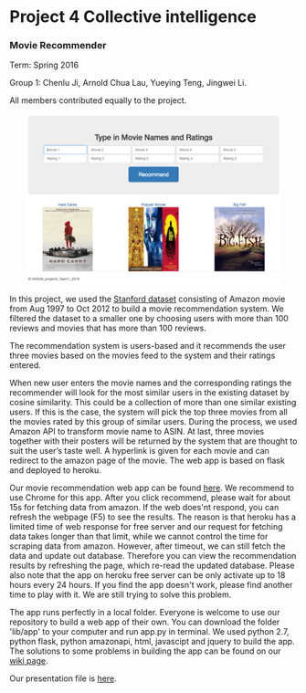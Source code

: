 # Project 4 Collective intelligence
### Movie Recommender 

Term: Spring 2016

Group 1: Chenlu Ji, Arnold Chua Lau, Yueying Teng, Jingwei Li.

All members contributed equally to the project.

<p><center><img src="figs/preview.png" width=450 height=300 ></center></p>

In this project, we used the [Stanford dataset](http://snap.stanford.edu/data/web-Movies.html) consisting of Amazon movie from Aug 1997 to Oct 2012 to build a movie recommendation system. We filtered the dataset to a smaller one by choosing users with more than 100 reviews and movies that has more than 100 reviews.

The recommendation system is users-based and it recommends the user three movies based on the movies feed to the system and their ratings entered. 

When new user enters the movie names and the corresponding ratings the recommender will look for the most similar users in the existing dataset by cosine similarity. This could be a collection of more than one similar existing users. If this is the case, the system will pick the top three movies from all the movies rated by this group of similar users. During the process, we used Amazon API to transform movie name to ASIN. At last, three movies together with their posters will be returned by the system that are thought to suit the user’s taste well. A hyperlink is given for each movie and can redirect to the amazon page of the movie. The web app is based on flask and deployed to heroku.

Our movie recommendation web app can be found [here](https://vast-basin-99316.herokuapp.com/). We recommend to use Chrome for this app. After you click recommend, please wait for about 15s for fetching data from amazon. If the web does'nt respond, you can refresh the webpage (F5) to see the results. The reason is that heroku has a limited time of web response for free server and our request for fetching data takes longer than that limit, while we cannot control the time for scraping data from amazon. However, after timeout, we can still fetch the data and update out database. Therefore you can view the recommendation results by refreshing the page, which re-read the updated database. Please also note that the app on heroku free server can be only activate up to 18 hours every 24 hours. If you find the app doesn't work, please find another time to play with it. We are still trying to solve this problem. 

The app runs perfectly in a local folder. Everyone is welcome to use our repository to build a web app of their own. You can download the folder 'lib/app' to your computer and run app.py in terminal. We used python 2.7, python flask, python amazonapi, html, javascipt and jquery to build the app. The solutions to some problems in building the app can be found on our [wiki page](https://github.com/TZstatsADS/project4-team1/wiki).

Our presentation file is [here](presentation.pdf).

